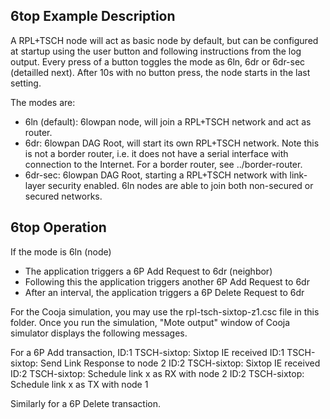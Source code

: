 6top Example Description
------------------------

A RPL+TSCH node will act as basic node by default, but can be configured at startup
using the user button and following instructions from the log output. Every press
of a button toggles the mode as 6ln, 6dr or 6dr-sec (detailled next). After 10s with
no button press, the node starts in the last setting. 

The modes are:

* 6ln (default): 6lowpan node, will join a RPL+TSCH network and act as router.
* 6dr: 6lowpan DAG Root, will start its own RPL+TSCH network. Note this is not a
       border router, i.e. it does not have a serial interface with connection to
       the Internet. For a border router, see ../border-router.
* 6dr-sec: 6lowpan DAG Root, starting a RPL+TSCH network with link-layer security
       enabled. 6ln nodes are able to join both non-secured or secured networks.


6top Operation
---------------

If the mode is 6ln (node)

* The application triggers a 6P Add Request to 6dr (neighbor)
* Following this the application triggers another 6P Add Request to 6dr
* After an interval, the application triggers a 6P Delete Request to 6dr

For the Cooja simulation, you may use the rpl-tsch-sixtop-z1.csc file in this folder.
Once you run the simulation, "Mote output" window of Cooja simulator displays the
following messages.

For a 6P Add transaction,
		ID:1 TSCH-sixtop: Sixtop IE received
		ID:1 TSCH-sixtop: Send Link Response to node 2
		ID:2 TSCH-sixtop: Sixtop IE received
		ID:2 TSCH-sixtop: Schedule link x as RX with node 2
		ID:2 TSCH-sixtop: Schedule link x as TX with node 1

Similarly for a 6P Delete transaction.
